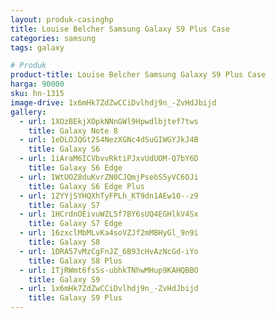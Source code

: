 ```yaml
---
layout: produk-casinghp
title: Louise Belcher Samsung Galaxy S9 Plus Case
categories: samsung
tags: galaxy

# Produk
product-title: Louise Belcher Samsung Galaxy S9 Plus Case
harga: 90000
sku: hn-1315
image-drive: 1x6mHk7ZdZwCCiDvlhdj9n_-ZvHdJbijd
gallery:
  - url: 1XOzBEkjXOpkNNnGWl9Hpwdlbjtef7tws
    title: Galaxy Note 8
  - url: 1eDLOJQGt2S4NezXGNc4dSuGIWGYJkJ4B
    title: Galaxy S6
  - url: 1iAraM6ICVbvvRktiPJxvUdUOM-Q7bY6D
    title: Galaxy S6 Edge
  - url: 1WtUOZ8duKvrZN0CJQmjPsebS5yVC6OJi
    title: Galaxy S6 Edge Plus
  - url: 1ZYYjSYHQXhTyFPLh_KT9dn1AEw10--z9
    title: Galaxy S7
  - url: 1HCrdnOEivuWZL5f7BY6sUQ4EGHlkV4Sx
    title: Galaxy S7 Edge
  - url: 16zxclMbMLvKa4soVZJf2mMBHyGl_9n9i
    title: Galaxy S8
  - url: 1DRA57vMzCgFnJZ_6B93cHvAzNcGd-iYo
    title: Galaxy S8 Plus
  - url: 1TjRWmt6fsSs-ubhkTNhwMHup9KAHQBBO
    title: Galaxy S9
  - url: 1x6mHk7ZdZwCCiDvlhdj9n_-ZvHdJbijd
    title: Galaxy S9 Plus
---
```

